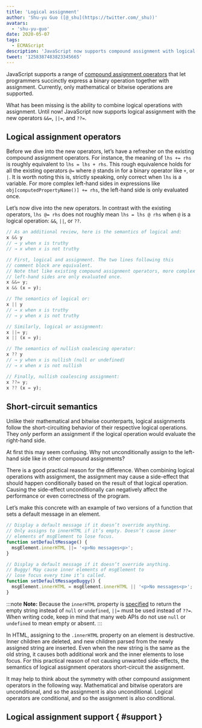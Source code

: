 ```yaml
---
title: 'Logical assignment'
author: 'Shu-yu Guo ([@_shu](https://twitter.com/_shu))'
avatars:
  - 'shu-yu-guo'
date: 2020-05-07
tags:
  - ECMAScript
description: 'JavaScript now supports compound assignment with logical operations.'
tweet: '1258387483823345665'
---
```

JavaScript supports a range of [compound assignment operators](https://developer.mozilla.org/en-US/docs/Web/JavaScript/Reference/Operators/Assignment_Operators) that let programmers succinctly express a binary operation together with assignment. Currently, only mathematical or bitwise operations are supported.

What has been missing is the ability to combine logical operations with assignment. Until now! JavaScript now supports logical assignment with the new operators `&&=`, `||=`, and `??=`.

## Logical assignment operators

Before we dive into the new operators, let’s have a refresher on the existing compound assignment operators. For instance, the meaning of `lhs += rhs` is roughly equivalent to `lhs = lhs + rhs`. This rough equivalence holds for all the existing operators `@=` where `@` stands in for a binary operator like `+`, or `|`. It is worth noting this is, strictly speaking, only correct when `lhs` is a variable. For more complex left-hand sides in expressions like `obj[computedPropertyName()] += rhs`, the left-hand side is only evaluated once.

Let’s now dive into the new operators. In contrast with the existing operators, `lhs @= rhs` does not roughly mean `lhs = lhs @ rhs` when `@` is a logical operation: `&&`, `||`, or `??`.

```js
// As an additional review, here is the semantics of logical and:
x && y
// → y when x is truthy
// → x when x is not truthy

// First, logical and assignment. The two lines following this
// comment block are equivalent.
// Note that like existing compound assignment operators, more complex
// left-hand sides are only evaluated once.
x &&= y;
x && (x = y);

// The semantics of logical or:
x || y
// → x when x is truthy
// → y when x is not truthy

// Similarly, logical or assignment:
x ||= y;
x || (x = y);

// The semantics of nullish coalescing operator:
x ?? y
// → y when x is nullish (null or undefined)
// → x when x is not nullish

// Finally, nullish coalescing assignment:
x ??= y;
x ?? (x = y);
```

## Short-circuit semantics

Unlike their mathematical and bitwise counterparts, logical assignments follow the short-circuiting behavior of their respective logical operations. They _only_ perform an assignment if the logical operation would evaluate the right-hand side.

At first this may seem confusing. Why not unconditionally assign to the left-hand side like in other compound assignments?

There is a good practical reason for the difference. When combining logical operations with assignment, the assignment may cause a side-effect that should happen conditionally based on the result of that logical operation. Causing the side-effect unconditionally can negatively affect the performance or even correctness of the program.

Let’s make this concrete with an example of two versions of a function that sets a default message in an element.

```js
// Display a default message if it doesn’t override anything.
// Only assigns to innerHTML if it’s empty. Doesn’t cause inner
// elements of msgElement to lose focus.
function setDefaultMessage() {
  msgElement.innerHTML ||= '<p>No messages<p>';
}

// Display a default message if it doesn’t override anything.
// Buggy! May cause inner elements of msgElement to
// lose focus every time it’s called.
function setDefaultMessageBuggy() {
  msgElement.innerHTML = msgElement.innerHTML || '<p>No messages<p>';
}
```

:::note
**Note:** Because the `innerHTML` property is [specified](https://w3c.github.io/DOM-Parsing/#dom-innerhtml-innerhtml) to return the empty string instead of `null` or `undefined`, `||=` must be used instead of `??=`. When writing code, keep in mind that many web APIs do not use `null` or `undefined` to mean empty or absent.
:::

In HTML, assigning to the `.innerHTML` property on an element is destructive. Inner children are deleted, and new children parsed from the newly assigned string are inserted. Even when the new string is the same as the old string, it causes both additional work and the inner elements to lose focus. For this practical reason of not causing unwanted side-effects, the semantics of logical assignment operators short-circuit the assignment.

It may help to think about the symmetry with other compound assignment operators in the following way. Mathematical and bitwise operators are unconditional, and so the assignment is also unconditional. Logical operators are conditional, and so the assignment is also conditional.

## Logical assignment support { #support }

<feature-support chrome="85"
                 firefox="79 https://bugzilla.mozilla.org/show_bug.cgi?id=1629106"
                 safari="14 https://developer.apple.com/documentation/safari-release-notes/safari-14-beta-release-notes#New-Features:~:text=Added%20logical%20assignment%20operator%20support."
                 nodejs="15.0.0 https://github.com/nodejs/node/blob/master/doc/changelogs/CHANGELOG_V15.md#v8-86---35415"
                 babel="yes https://babeljs.io/docs/en/babel-plugin-proposal-logical-assignment-operators"></feature-support>
